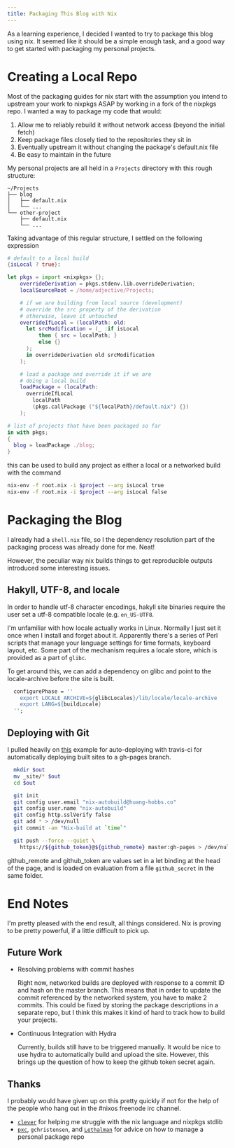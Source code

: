 ```yaml
---
title: Packaging This Blog with Nix
---
```


As a learning experience, I decided I wanted to try to package this blog using 
nix. It seemed like it should be a simple enough task, and a good way to get 
started with packaging my personal projects.


# Creating a Local Repo
Most of the packaging guides for nix start with the assumption you intend to 
upstream your work to nixpkgs ASAP by working in a fork of the nixpkgs repo. 
I wanted a way to package my code that would:

1. Allow me to reliably rebuild it without network access (beyond the initial fetch)
2. Keep package files closely tied to the repositories they sit in
3. Eventually upstream it without changing the package's default.nix file
4. Be easy to maintain in the future

My personal projects are all held in a `Projects` directory with this rough 
structure:

~~~ 
~/Projects
├── blog
│   ├── default.nix
│   └── ...
└── other-project
    ├── default.nix
    └── ...
~~~

Taking advantage of this regular structure, I settled on the following 
expression

~~~ nix
# default to a local build
{isLocal ? true}:

let pkgs = import <nixpkgs> {};
    overrideDerivation = pkgs.stdenv.lib.overrideDerivation;
    localSourceRoot = /home/adjective/Projects;

    # if we are building from local source (development)
    # override the src property of the derivation
    # otherwise, leave it untouched
    overrideIfLocal = (localPath: old:
      let srcModification = (_ :if isLocal 
          then { src = localPath; }
          else {}
      );
      in overrideDerivation old srcModification 
    );

    # load a package and override it if we are
    # doing a local build
    loadPackage = (localPath:
      overrideIfLocal 
        localPath 
        (pkgs.callPackage ("${localPath}/default.nix") {})
    );

# list of projects that have been packaged so far
in with pkgs;
{
  blog = loadPackage ./blog;
}
~~~

this can be used to build any project as either a local or a networked build
with the command

~~~ bash
nix-env -f root.nix -i $project --arg isLocal true
nix-env -f root.nix -i $project --arg isLocal false
~~~


# Packaging the Blog
I already had a `shell.nix` file, so I the dependency resolution part of the 
packaging process was already done for me. Neat!

However, the peculiar way nix builds things to get reproducible outputs 
introduced some interesting issues.

## Hakyll, UTF-8, and locale
In order to handle utf-8 character encodings, hakyll site binaries require 
the user set a utf-8 compatible locale (e.g. `en_US-UTF8`.

I'm unfamiliar with how locale actually works in Linux. Normally I just set it
once when I install and forget about it. Apparently there's a series of Perl
scripts that manage your language settings for time formats, keyboard layout, 
etc. Some part of the mechanism requires a locale store, which is provided
as a part of `glibc`.

To get around this, we can add a dependency on glibc and point to the 
locale-archive before the site is built.

~~~ nix
  configurePhase = ''
    export LOCALE_ARCHIVE=${glibcLocales}/lib/locale/locale-archive
    export LANG=${buildLocale}
  '';
~~~

## Deploying with Git
I pulled heavily on [this](https://gist.github.com/domenic/ec8b0fc8ab45f39403dd)
example for auto-deploying with travis-ci for automatically deploying built
sites to a gh-pages branch.

~~~ bash
  mkdir $out
  mv _site/* $out
  cd $out

  git init
  git config user.email "nix-autobuild@huang-hobbs.co"
  git config user.name "nix-autobuild"
  git config http.sslVerify false
  git add * > /dev/null
  git commit -am "Nix-build at `time`"

  git push --force --quiet \
    https://${github_token}@${github_remote} master:gh-pages > /dev/null
~~~

github_remote and github_token are values set in a let binding at the head
of the page, and is loaded on evaluation from a file `github_secret` in the
same folder.


# End Notes
I'm pretty pleased with the end result, all things considered. Nix is proving
to be pretty powerful, if a little difficult to pick up.

## Future Work
- Resolving problems with commit hashes

    Right now, networked builds are deployed with response to a commit ID and
    hash on the master branch. This means that in order to update the commit
    referenced by the networked system, you have to make 2 commits. This could
    be fixed by storing the package descriptions in a separate repo, but I
    think this makes it kind of hard to track how to build your projects.

- Continuous Integration with Hydra

    Currently, builds still have to be triggered manually. It would be nice to
    use hydra to automatically build and upload the site. However, this brings
    up the question of how to keep the github token secret again.

## Thanks
I probably would have given up on this pretty quickly if not for the help of
the people who hang out in the #nixos freenode irc channel.

 - [`clever`](https://github.com/cleverca22) for helping me struggle with the 
    nix language and nixpkgs stdlib
 - [`pxc`](https://github.com/therealpxc),
    `gchristensen`, and 
    [`Lethalman`](https://github.com/lethalman)
    for advice on how to manage a personal package repo





 
